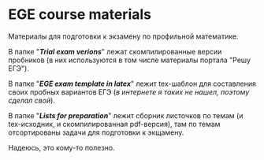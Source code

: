 # EGE course materials
Материалы для подготовки к экзамену по профильной математике. 

В папке "_**Trial exam verions**_" лежат скомпилированные версии пробников (в них используются в том числе материалы портала "Решу ЕГЭ").

В папке "_**EGE exam template in latex**_" лежит tex-шаблон для составления своих пробных вариантов ЕГЭ (_в интернете я таких не нашел, поэтому сделал свой_). 

В папке "_**Lists for preparation**_" лежит сборник листочков по темам (и tex-исходник, и скомпилированная pdf-версия), там по темам отсортированы задачи для подготовки к экщамену. 

 Надеюсь, это кому-то полезно. 
